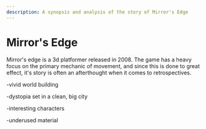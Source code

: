 ```yaml
---
description: A synopsis and analysis of the story of Mirror's Edge
---
```


# Mirror's Edge

Mirror's edge is a 3d platformer released in 2008. The game has a heavy focus on the primary mechanic of movement, and since this is done to great effect, it's story is often an afterthought when it comes to retrospectives.&#x20;

\-vivid world building

&#x20;  \-dystopia set in a clean, big city

\-interesting characters

\-underused material
